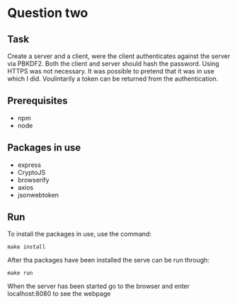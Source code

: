 # Question two

## Task
Create a server and a client, were the client authenticates against the server via PBKDF2. Both the client and server should hash the password.
Using HTTPS was not necessary. It was possible to pretend that it was in use which I did.
Voulintarily a token can be returned from the authentication.

## Prerequisites
* npm
* node

## Packages in use
* express
* CryptoJS
* browserify
* axios
* jsonwebtoken

## Run
To install the packages in use, use the command:
```
make install
```
After tha packages have been installed the serve can be run through:
```
make run
```

When the server has been started go to the browser and enter localhost:8080 to see the webpage